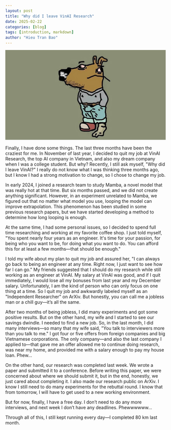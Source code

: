 ```yaml
---
layout: post
title: "Why did I leave VinAI Research"
date: 2025-02-22
categories: [blog]
tags: [introduction, markdown]
author: "Hieu Tran Bao"
---
```

<p align="center">
  <img src="/assets/images/chill_guy.jpg" alt="Logo" class="logo">
</p>

Finally, I have done some things. The last three months have been the craziest for me. In November of last year, I decided to quit my job at VinAI Research, the top AI company in Vietnam, and also my dream company when I was a college student. But why? Recently, I still ask myself, "Why did I leave VinAI?" I really do not know what I was thinking three months ago, but I know I had a strong motivation to change, so I chose to change my job.

In early 2024, I joined a research team to study Mamba, a novel model that was really hot at that time. But six months passed, and we did not create anything significant. However, in an experiment unrelated to Mamba, we figured out that no matter what model you use, looping the model can improve extrapolation. This phenomenon has been studied in some previous research papers, but we have started developing a method to determine how long looping is enough.

At the same time, I had some personal issues, so I decided to spend full time researching and working at my favorite coffee shop. I just told myself, "You spent nearly four years as an engineer. It's time for your passion, for being who you want to be, for doing what you want to do. You can afford this for at least a few months—that should be enough."

I told my wife about my plan to quit my job and assured her, "I can always go back to being an engineer at any time. Right now, I just want to see how far I can go." My friends suggested that I should do my research while still working as an engineer at VinAI. My salary at VinAI was good, and if I quit immediately, I would lose all my bonuses from last year and my December salary. Unfortunately, I am the kind of person who can only focus on one thing at a time. So I quit my job and awkwardly labeled myself as an "Independent Researcher" on ArXiv. But honestly, you can call me a jobless man or a chill guy—it’s all the same.

After two months of being jobless, I did many experiments and got some positive results. But on the other hand, my wife and I started to see our savings dwindle. I needed to find a new job. So, in the last month, I did many interviews—so many that my wife said, "You talk to interviewers more than you talk to me." I got four or five offers from foreign companies and big Vietnamese corporations. The only company—and also the last company I applied to—that gave me an offer allowed me to continue doing research, was near my home, and provided me with a salary enough to pay my house loan. Phew...

On the other hand, our research was completed last week. We wrote a paper and submitted it to a conference. Before writing this paper, we were concerned about where we should submit it, but in the end, honestly, we just cared about completing it. I also made our research public on ArXiv. I know I still need to do many experiments for the rebuttal round. I know that from tomorrow, I will have to get used to a new working environment.

But for now, finally, I have a free day. I don’t need to do any more interviews, and next week I don’t have any deadlines. Phewwwwww...

Through all of this, I still kept running every day—I completed 80 km last month.

